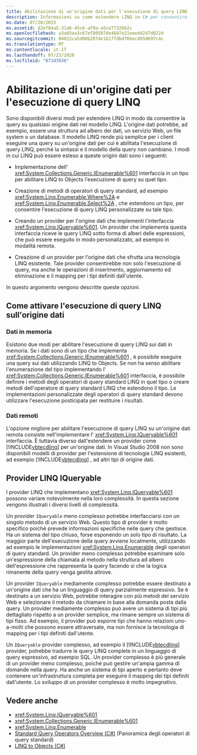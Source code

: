 ```yaml
---
title: Abilitazione di un'origine dati per l'esecuzione di query LINQ
description: Informazioni su come estendere LINQ in C# per consentire l'esecuzione di query su un'origine dati nel modello LINQ, che consente ai client di eseguire query su un'origine dati in modo più semplice.
ms.date: 07/20/2015
ms.assetid: d2ef04a5-31a6-45cb-af9a-a5ce7732662c
ms.openlocfilehash: a3a03aa3c67ef80507de4607e21eee4d247d622d
ms.sourcegitcommit: 04022ca5d00b2074e1b1ffdbd76bec4950697c4c
ms.translationtype: MT
ms.contentlocale: it-IT
ms.lasthandoff: 07/23/2020
ms.locfileid: "87103936"
---
```

# <a name="enabling-a-data-source-for-linq-querying"></a>Abilitazione di un'origine dati per l'esecuzione di query LINQ
Sono disponibili diversi modi per estendere LINQ in modo da consentire la query su qualsiasi origine dati nel modello LINQ. L'origine dati potrebbe, ad esempio, essere una struttura ad albero dei dati, un servizio Web, un file system o un database. Il modello LINQ rende più semplice per i client eseguire una query su un'origine dati per cui è abilitata l'esecuzione di query LINQ, perché la sintassi e il modello della query non cambiano. I modi in cui LINQ può essere esteso a queste origini dati sono i seguenti:  
  
- Implementazione dell' <xref:System.Collections.Generic.IEnumerable%601> interfaccia in un tipo per abilitare LINQ to Objects l'esecuzione di query su quel tipo.  
  
- Creazione di metodi di operatori di query standard, ad esempio <xref:System.Linq.Enumerable.Where%2A> e <xref:System.Linq.Enumerable.Select%2A> , che estendono un tipo, per consentire l'esecuzione di query LINQ personalizzate su tale tipo.  
  
- Creando un provider per l'origine dati che implementi l'interfaccia <xref:System.Linq.IQueryable%601>. Un provider che implementa questa interfaccia riceve le query LINQ sotto forma di alberi delle espressioni, che può essere eseguito in modo personalizzato, ad esempio in modalità remota.  
  
- Creazione di un provider per l'origine dati che sfrutta una tecnologia LINQ esistente. Tale provider consentirebbe non solo l'esecuzione di query, ma anche le operazioni di inserimento, aggiornamento ed eliminazione e il mapping per i tipi definiti dall'utente.  
  
 In questo argomento vengono descritte queste opzioni.  
  
## <a name="how-to-enable-linq-querying-of-your-data-source"></a>Come attivare l'esecuzione di query LINQ sull'origine dati  
  
### <a name="in-memory-data"></a>Dati in memoria  
 Esistono due modi per abilitare l'esecuzione di query LINQ sui dati in memoria. Se i dati sono di un tipo che implementa <xref:System.Collections.Generic.IEnumerable%601> , è possibile eseguire una query sui dati utilizzando LINQ to Objects. Se non ha senso abilitare l'enumerazione del tipo implementando l' <xref:System.Collections.Generic.IEnumerable%601> interfaccia, è possibile definire i metodi degli operatori di query standard LINQ in quel tipo o creare metodi dell'operatore di query standard LINQ che estendono il tipo. Le implementazioni personalizzate degli operatori di query standard devono utilizzare l'esecuzione posticipata per restituire i risultati.  
  
### <a name="remote-data"></a>Dati remoti  
 L'opzione migliore per abilitare l'esecuzione di query LINQ su un'origine dati remota consiste nell'implementare l' <xref:System.Linq.IQueryable%601> interfaccia. È tuttavia diverso dall'estendere un provider come [!INCLUDE[vbtecdlinq](~/includes/vbtecdlinq-md.md)] per un'origine dati. In Visual Studio 2008 non sono disponibili modelli di provider per l'estensione di tecnologie LINQ esistenti, ad esempio [!INCLUDE[vbtecdlinq](~/includes/vbtecdlinq-md.md)] , ad altri tipi di origine dati.
  
## <a name="iqueryable-linq-providers"></a>Provider LINQ IQueryable  
 I provider LINQ che implementano <xref:System.Linq.IQueryable%601> possono variare notevolmente nella loro complessità. In questa sezione vengono illustrati i diversi livelli di complessità.  
  
 Un provider `IQueryable` meno complesso potrebbe interfacciarsi con un singolo metodo di un servizio Web. Questo tipo di provider è molto specifico poiché prevede informazioni specifiche nelle query che gestisce. Ha un sistema del tipo chiuso, forse esponendo un solo tipo di risultato. La maggior parte dell'esecuzione della query avviene localmente, utilizzando ad esempio le implementazioni <xref:System.Linq.Enumerable> degli operatori di query standard. Un provider meno complesso potrebbe esaminare solo un'espressione della chiamata al metodo nella struttura ad albero dell'espressione che rappresenta la query facendo sì che la logica rimanente della query venga gestita altrove.  
  
 Un provider `IQueryable` mediamente complesso potrebbe essere destinato a un'origine dati che ha un linguaggio di query parzialmente espressivo. Se è destinato a un servizio Web, potrebbe interagire con più metodi del servizio Web e selezionare il metodo da chiamare in base alla domanda posta dalla query. Un provider mediamente complesso può avere un sistema di tipi più dettagliato rispetto a un provider semplice, ma rimane sempre un sistema di tipi fisso. Ad esempio, il provider può esporre tipi che hanno relazioni uno-a-molti che possono essere attraversate, ma non fornisce la tecnologia di mapping per i tipi definiti dall'utente.  
  
 Un `IQueryable` provider complesso, ad esempio il [!INCLUDE[vbtecdlinq](~/includes/vbtecdlinq-md.md)] provider, potrebbe tradurre le query LINQ complete in un linguaggio di query espressivo, ad esempio SQL. Un provider complesso è più generale di un provider meno complesso, poiché può gestire un'ampia gamma di domande nella query. Ha anche un sistema di tipi aperto e pertanto deve contenere un'infrastruttura completa per eseguire il mapping dei tipi definiti dall'utente. Lo sviluppo di un provider complesso è molto impegnativo.  
  
## <a name="see-also"></a>Vedere anche

- <xref:System.Linq.IQueryable%601>
- <xref:System.Collections.Generic.IEnumerable%601>
- <xref:System.Linq.Enumerable>
- [Standard Query Operators Overview (C#)](./standard-query-operators-overview.md) (Panoramica degli operatori di query standard)
- [LINQ to Objects (C#)](./linq-to-objects.md)
